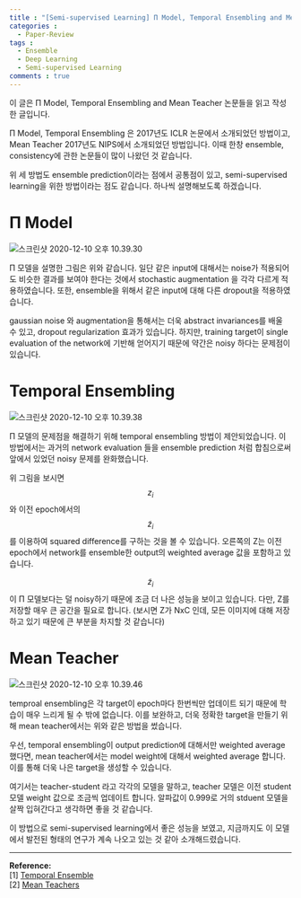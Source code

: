 ```yaml
---
title : "[Semi-supervised Learning] Π Model, Temporal Ensembling and Mean Teacher"
categories :
  - Paper-Review
tags :
  - Ensemble
  - Deep Learning
  - Semi-supervised Learning
comments : true
---
```


이 글은 Π Model, Temporal Ensembling and Mean Teacher 논문들을 읽고 작성한 글입니다.

Π Model, Temporal Ensembling 은 2017년도 ICLR 논문에서 소개되었던 방법이고, Mean Teacher 2017년도 NIPS에서 소개되었던 방법입니다. 이때 한창 ensemble, consistency에 관한 논문들이 많이 나왔던 것 같습니다.

위 세 방법도 ensemble prediction이라는 점에서 공통점이 있고, semi-supervised learning을 위한 방법이라는 점도 같습니다. 하나씩 설명해보도록 하겠습니다.

# Π Model

![스크린샷 2020-12-10 오후 10.39.30](https://i.imgur.com/7A8lWdD.png)

Π 모델을 설명한 그림은 위와 같습니다. 일단 같은 input에 대해서는 noise가 적용되어도 비슷한 결과를 보여야 한다는 것에서 stochastic augmentation 을 각각 다르게 적용하였습니다. 또한, ensemble을 위해서 같은 input에 대해 다른 dropout을 적용하였습니다.

gaussian noise 와 augmentation을 통해서는 더욱 abstract invariances를 배울 수 있고, dropout regularization 효과가 있습니다. 하지만, training target이 single evaluation of the network에 기반해 얻어지기 때문에 약간은 noisy 하다는 문제점이 있습니다.

# Temporal Ensembling

![스크린샷 2020-12-10 오후 10.39.38](https://i.imgur.com/HUyD1aq.png)

Π 모델의 문제점을 해결하기 위해 temporal ensembling 방법이 제안되었습니다. 이 방법에서는 과거의 network evaluation 들을 ensemble prediction 처럼 합침으로써 앞에서 있었던 noisy 문제를 완화했습니다.

위 그림을 보시면 $$z_i$$ 와 이전 epoch에서의 $$\tilde{z}_i$$를 이용하여 squared difference를 구하는 것을 볼 수 있습니다. 오른쪽의 Z는 이전 epoch에서 network를 ensemble한 output의 weighted average 값을 포함하고 있습니다.

$$\tilde{z}_i$$ 이 Π 모델보다는 덜 noisy하기 때문에 조금 더 나은 성능을 보이고 있습니다. 다만, Z를 저장할 매우 큰 공간을 필요로 합니다. (보시면 Z가 NxC 인데, 모든 이미지에 대해 저장하고 있기 때문에 큰 부분을 차지할 것 같습니다)

# Mean Teacher

![스크린샷 2020-12-10 오후 10.39.46](https://i.imgur.com/1V1q0DD.png)

temproal ensembling은 각 target이 epoch마다 한번씩만 업데이트 되기 때문에 학습이 매우 느리게 될 수 밖에 없습니다. 이를 보완하고, 더욱 정확한 target을 만들기 위해 mean teacher에서는 위와 같은 방법을 썼습니다.

우선, temporal ensembling이 output prediction에 대해서만 weighted average 했다면, mean teacher에서는 model weight에 대해서 weighted average 합니다. 이를 통해 더욱 나은 target을 생성할 수 있습니다.

여기서는 teacher-student 라고 각각의 모델을 말하고, teacher 모델은 이전 student 모델 weight 값으로 조금씩 업데이트 합니다. 알파값이 0.999로 거의 stduent 모델을 살짝 입혀간다고 생각하면 좋을 것 같습니다.

이 방법으로 semi-supervised learning에서 좋은 성능을 보였고, 지금까지도 이 모델에서 발전된 형태의 연구가 계속 나오고 있는 것 같아 소개해드렸습니다.

---

**Reference:**<br>
[1] [Temporal Ensemble](https://arxiv.org/pdf/1610.02242.pdf)<br>
[2] [Mean Teachers](https://arxiv.org/pdf/1703.01780.pdf)<br>
